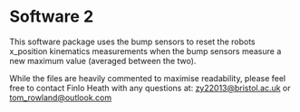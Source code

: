 # Software 2
This software package uses the bump sensors to reset the robots x_position kinematics measurements when the bump sensors measure a new maximum value (averaged between the two). <br>

While the files are heavily commented to maximise readability, please feel free to contact Finlo Heath with any questions at: [zy22013@bristol.ac.uk](mailto:zy22013@bristol.ac.uk) or [tom_rowland@outlook.com](mailto:tom_rowland@outlook.com)
